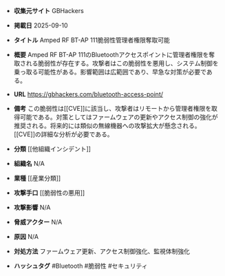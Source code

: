 - **収集元サイト**
GBHackers

- **掲載日**
2025-09-10

- **タイトル**
Amped RF BT-AP 111脆弱性管理者権限奪取可能

- **概要**
Amped RF BT-AP 111のBluetoothアクセスポイントに管理者権限を奪取される脆弱性が存在する。攻撃者はこの脆弱性を悪用し、システム制御を乗っ取る可能性がある。影響範囲は広範囲であり、早急な対策が必要である。

- **URL**
https://gbhackers.com/bluetooth-access-point/

- **備考**
この脆弱性は[[CVE]]に該当し、攻撃者はリモートから管理者権限を取得可能である。対策としてはファームウェアの更新やアクセス制御の強化が推奨される。将来的には類似の無線機器への攻撃拡大が懸念される。[[CVE]]の詳細な分析が必要である。

- **分類**
[[他組織インシデント]]

- **組織名**
N/A

- **業種**
[[産業分類]]

- **攻撃手口**
[[脆弱性の悪用]]

- **攻撃影響**
N/A

- **脅威アクター**
N/A

- **原因**
N/A

- **対処方法**
ファームウェア更新、アクセス制御強化、監視体制強化

- **ハッシュタグ**
#Bluetooth #脆弱性 #セキュリティ
